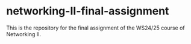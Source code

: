 # networking-II-final-assignment
This is the repository for the final assignment of the WS24/25 course of Networking II.
